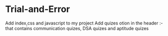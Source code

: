 # Trial-and-Error
Add index,css and javascript to my project
Add quizes otion in the header :-
that contains communication quizes, DSA quizes and aptitude quizes 